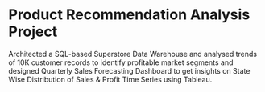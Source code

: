 # Product Recommendation Analysis Project
Architected a SQL-based Superstore Data Warehouse and analysed trends of 10K customer records to identify profitable market segments and designed Quarterly Sales Forecasting Dashboard to get insights on State Wise Distribution of Sales &amp; Profit Time Series using Tableau.
